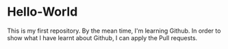 # Hello-World
This is my first repository. By the mean time, I'm learning Github.
In order to show what I have learnt about Github, I can apply the Pull requests.
